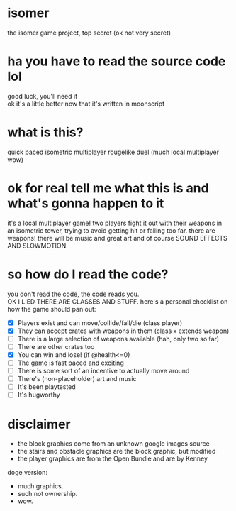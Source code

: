 isomer
======

the isomer game project, top secret (ok not very secret)

ha you have to read the source code lol
======

good luck, you'll need it
<br />
ok it's a little better now that it's written in moonscript

what is this?
=====

quick paced isometric multiplayer rougelike duel (much local multiplayer wow)

ok for real tell me what this is and what's gonna happen to it
=====

it's a local multiplayer game! two players fight it out with their weapons in an isometric tower, trying to avoid getting hit or falling too far. there are weapons! there will be music and great art and of course SOUND EFFECTS AND SLOWMOTION.

so how do I read the code?
====

you don't read the code, the code reads you.
<br />
OK I LIED THERE ARE CLASSES AND STUFF. here's a personal checklist on how the game should pan out:
- [X] Players exist and can move/collide/fall/die (class player)
- [X] They can accept crates with weapons in them (class x extends weapon)
- [ ] There is a large selection of weapons available (hah, only two so far)
- [ ] There are other crates too
- [X] You can win and lose! (if @health<=0)
- [ ] The game is fast paced and exciting
- [ ] There is some sort of an incentive to actually move around
- [ ] There's (non-placeholder) art and music
- [ ] It's been playtested
- [ ] It's hugworthy

disclaimer
=

* the block graphics come from an unknown google images source
* the stairs and obstacle graphics are the block graphic, but modified
* the player graphics are from the Open Bundle and are by Kenney

doge version:
<br />
* much graphics.
* such not ownership.
* wow.
